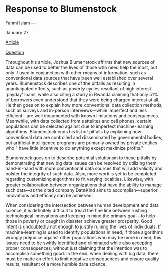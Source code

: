 # Response to Blumenstock
Fahmi Islam —

January 27

[Article](https://www.nature.com/magazine-assets/d41586-018-06215-5/d41586-018-06215-5.pdf) 

[Question](https://github.com/wicked-problems/workshop/blob/master/blumenstock.md)

  Throughout his article, Joshua Blumenstock affirms that new sources of data can be used to better the lives of those who need help the most, but only if used in conjunction with other means of information, such as conventional data sources that have been well established over several years. Blumenstock describes one of the pitfalls as resulting in unanticipated effects, such as poverty cycles resultant of high interest 'payday' loans, while also citing a study in Rwanda claiming that only 51% of borrowers even understood that they were being charged interest at all. He then goes on to explain how more conventional data collection methods, such as surveys and in-person interviews—while imperfect and less efficient—are well documented with known limitations and consequences. Meanwhile, with data collected from sattelites and cell phones, certain populations can be selected against due to imperfect machine-learning algorithms. Blumenstock ends his list of pitfalls by explaining how conventional data are controlled and disseminated by governmental bodies, but artificial-intelligence programs are primarily owned by private entities who " have little incentive to do anything except maximize profits." 

  Blumenstock goes on to describe potential solutionsm to these pitfalls by demonstrating that new big data issues can be resolved by utilizing them hand-in-hand with more conventional data sources that will add validity and bolster the integrity of such data. Also, more work is yet to be completed regarding customizing algorithms to fit varying localities. Likewise, with greater collaboration between organizations that have the ability to manage such data—as the cited company DataKind aims to accomplish—superior innovations and efficacy can be achieved. 

  When considering the intersection between human development and data science, it is definitely difficult to tread the fine line between rushing technological innovations and keeping in mind the primary goal—to help those in poverty or caught in disaster achieve greater prosperity. Good intent is undoubtedly not enough to justify ruining the lives of individuals. If machine-learning is used to identify populations in need, if those algorithms wrongly prejudice against other populations who may be more in need, this issues need to be swiftly identified and eliminated while also accepting proper consequences, without just claiming that the intention was to accomplish something good. In the end, when dealing with big data, there must be made an effort to limit negative consequences and ensure quality results, resultant of a more humble data science. 
